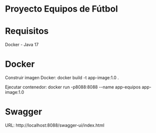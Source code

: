 # Proyecto Equipos de Fútbol

# Requisitos
Docker - 
Java 17

# Docker
Construir imagen Docker:
docker build -t app-image:1.0 .

Ejecutar contenedor:
docker run -p8088:8088 --name app-equipos app-image:1.0

# Swagger
URL: http://localhost:8088/swagger-ui/index.html
